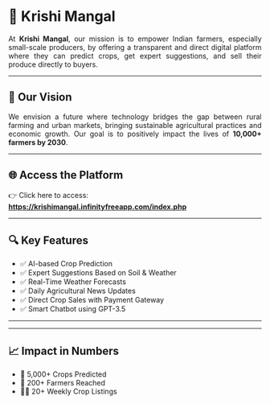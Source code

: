 # 🌾 Krishi Mangal

<div style="text-align: justify;">
At <strong>Krishi Mangal</strong>, our mission is to empower Indian farmers, especially small-scale producers, by offering a transparent and direct digital platform where they can predict crops, get expert suggestions, and sell their produce directly to buyers.
</div>

---

## 🚀 Our Vision

<div style="text-align: justify;">
We envision a future where technology bridges the gap between rural farming and urban markets, bringing sustainable agricultural practices and economic growth. Our goal is to positively impact the lives of <strong>10,000+ farmers by 2030</strong>.
</div>

---

## 🌐 Access the Platform

👉 Click here to access:  
<a href="https://krishimangal.infinityfreeapp.com/index.php" target="_blank"><strong>https://krishimangal.infinityfreeapp.com/index.php</strong></a>

---

## 🔍 Key Features

- ✅ AI-based Crop Prediction  
- ✅ Expert Suggestions Based on Soil & Weather  
- ✅ Real-Time Weather Forecasts  
- ✅ Daily Agricultural News Updates  
- ✅ Direct Crop Sales with Payment Gateway  
- ✅ Smart Chatbot using GPT-3.5  

---



---

## 📈 Impact in Numbers

- 🌾 5,000+ Crops Predicted  
- 📍 200+ Farmers Reached  
- 🧑‍🌾 20+ Weekly Crop Listings
